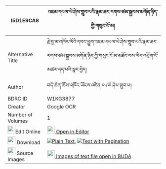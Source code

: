 |I5D1E9CA8|འཇམ་དཔལ་ཡེ་ཤེས་གྲུབ་པའི་རྣམ་ཐར་རགས་ཙམ་སྐྱབས་མགོན་ཉིད་ཀྱི་གསུང་ངོ་མ། 
| --- | --- 
|Alternative Title |རྗེ་བླ་མ་འཁོར་ལོའི་དབང་ཕྱུག་འཇམ་དཔལ་ཡེ་ཤེས་གྲུབ་པའི་རྣམ་ཐར་རགས་ཙམ་སྐྱབས་མགོན་ཉིད་ཀྱི་གསུང་ངོ་མ་མཐོང་བས་ཡིད་འཕྲོག་ངོ་མཚར་དད་པའི་སྣང་བྱེད།
|Author| བདེ་ཆེན་ཆོས་འཁོར་ཡོངས་འཛིན ༠༥་ཡེ་ཤེས་གྲུབ་པ།
|BDRC ID | W1KG3877
|Creator | Google OCR
|Number of Volumes| 1
|<img width="25" src="https://img.icons8.com/color/25/000000/edit-property.png">Edit Online| [<img width="25" src="https://avatars.githubusercontent.com/u/45091458?s=200&v=4"> Open in Editor](http://editor.openpecha.org/I5D1E9CA8)
|<img width="25" src="https://img.icons8.com/fluent/48/000000/download-2.png"/>  Download | [![](https://img.icons8.com/color/20/000000/txt.png)Plain Text](https://github.com/Openpecha/I5D1E9CA8/releases/download/v1/jampal_yeshe_drubpa_plain_I5D1E9CA8.zip), [![](https://img.icons8.com/color/20/000000/txt.png)Text with Pagination](https://github.com/Openpecha/I5D1E9CA8/releases/download/v1/jampal_yeshe_drubpa_pages_I5D1E9CA8.zip)
|<img width="25" src="https://img.icons8.com/plasticine/100/000000/pictures-folder.png"/>  Source Images | [<img width="25" src="https://library.bdrc.io/icons/BUDA-small.svg"> Images of text file open in BUDA](https://library.bdrc.io/show/bdr:W1KG3877)